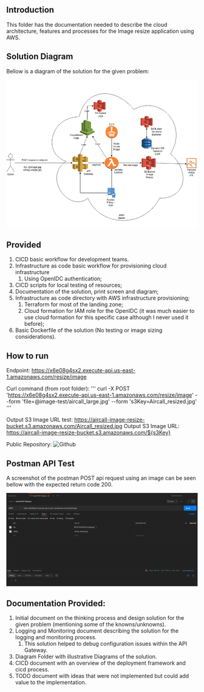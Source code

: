 ## Introduction

This folder has the documentation needed to describe the cloud architecture, features and processes for the Image resize application using AWS.

## Solution Diagram
Bellow is a diagram of the solution for the given problem:

![Infrastructure Diagram](diagrams/infrastructure.png "Infrastructure Diagram")

## Provided

1. CICD basic workflow for development teams.
2. Infrastructure as code basic workflow for provisioning cloud infrastructure
   1. Using OpenIDC authentication;
3. CICD scripts for local testing of resources;
4. Documentation of the solution, print screen and diagram;
5. Infrastructure as code directory with AWS infrastructure provisioning;
   1. Terraform for most of the landing zone;
   2. Cloud formation for IAM role for the OpenIDC (it was much easier to use cloud formation for this specific case although I never used it before);
6. Basic Dockerfile of the solution (No testing or image sizing considerations).

## How to run

Endpoint: https://x6e08g4sx2.execute-api.us-east-1.amazonaws.com/resize/image

Curl command (from root folder):
'''
curl -X POST 'https://x6e08g4sx2.execute-api.us-east-1.amazonaws.com/resize/image' --form 'file=@image-test/aircall_large.jpg' --form 's3Key=Aircall_resized.jpg'
'''

Output S3 Image URL test: https://aircall-image-resize-bucket.s3.amazonaws.com/Aircall_resized.jpg
Output S3 Image URL: https://aircall-image-resize-bucket.s3.amazonaws.com/${s3Key}

Public Repository: ![Github](https://github.com/joel-vaz-sre/sre-hiring-test-jv)

## Postman API Test

A screenshot of the postman POST api request using an image can be seen bellow with the expected return code 200.

![Postman API Test](printscreens/postman_test_ok.png "Postman Return ok - code 200")

## Documentation Provided:

1. Initial document on the thinking process and design solution for the given problem (mentioning some of the knowns/unknowns).
2. Logging and Monitoring document describing the solution for the logging and monitoring process.
   1. This solution helped to debug configuration issues within the API Gateway.
3. Diagram Folder with illustrative Diagrams of the solution.
4. CICD document with an overview of the deployment framework and cicd process.
5. TODO document with ideas that were not implemented but could add value to the implementation.
